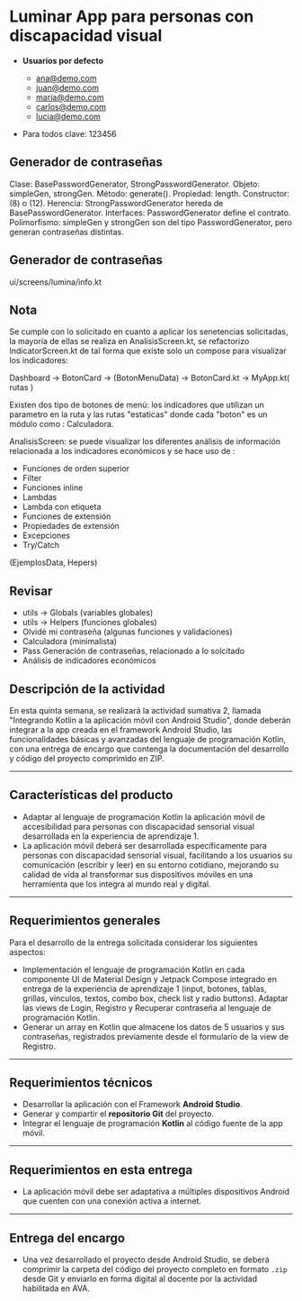 # Luminar App para personas con discapacidad visual

- **Usuarios por defecto**
  - ana@demo.com
  - juan@demo.com
  - maria@demo.com
  - carlos@demo.com
  - lucia@demo.com

- Para todos clave: 123456

## Generador de contraseñas

Clase: BasePasswordGenerator, StrongPasswordGenerator.
Objeto: simpleGen, strongGen.
Método: generate().
Propiedad: length.
Constructor: (8) o (12).
Herencia: StrongPasswordGenerator hereda de BasePasswordGenerator.
Interfaces: PasswordGenerator define el contrato.
Polimorfismo: simpleGen y strongGen son del tipo PasswordGenerator, pero generan contraseñas distintas.

## Generador de contraseñas

ui/screens/lumina/info.kt 

## Nota

Se cumple con lo solicitado en cuanto a aplicar los senetencias solicitadas, 
la mayoría de ellas se realiza en AnalisisScreen.kt, se refactorizo IndicatorScreen.kt
de tal forma que existe solo un compose para visualizar los indicadores:

Dashboard -> BotonCard -> (BotonMenuData) -> BotonCard.kt -> MyApp.kt( rutas )
 
Existen dos tipo de botones de menú: los indicadores que utilizan  un parametro en la ruta y 
las rutas "estaticas" donde cada "boton" es un módulo como : Calculadora.

AnalisisScreen: se puede visualizar los diferentes análisis de información relacionada
a los indicadores económicos y se hace uso de :

- Funciones de orden superior
- Filter
- Funciones inline
- Lambdas
- Lambda con etiqueta
- Funciones de extensión
- Propiedades de extensión
- Excepciones
- Try/Catch

(EjemplosData, Hepers)

## Revisar 

- utils -> Globals (variables globales)
- utils -> Helpers (funciones globales)
- Olvidé mi contraseña (algunas funciones y validaciones)
- Calculadora (minimalista)
- Pass Generación de contraseñas, relacionado a lo solcitado
- Análisis de indicadores económicos

## Descripción de la actividad

En esta quinta semana, se realizará la actividad sumativa 2, llamada 
"Integrando Kotlin a la aplicación móvil con Android Studio", 
donde deberán integrar a la app creada en el framework Android Studio,
las funcionalidades básicas y avanzadas del lenguaje de programación Kotlin,
con una entrega de encargo que contenga la documentación del desarrollo y 
código del proyecto comprimido en ZIP.

---

## Características del producto

- Adaptar al lenguaje de programación Kotlin la aplicación móvil de accesibilidad
  para personas con discapacidad sensorial visual desarrollada en la experiencia de aprendizaje 1.
- La aplicación móvil deberá ser desarrollada específicamente para personas 
  con discapacidad sensorial visual, facilitando a los usuarios su comunicación 
  (escribir y leer) en su entorno cotidiano, mejorando su calidad de vida al transformar 
  sus dispositivos móviles en una herramienta que los integra al mundo real y digital.

---

## Requerimientos generales

Para el desarrollo de la entrega solicitada considerar los siguientes aspectos:

- Implementación el lenguaje de programación Kotlin en cada componente UI de Material
  Design y Jetpack Compose integrado en entrega de la experiencia de aprendizaje 1
  (input, botones, tablas, grillas, vínculos, textos, combo box, check list y radio buttons).
  Adaptar las views de Login, Registro y Recuperar contraseña al lenguaje de programación Kotlin.
- Generar un array en Kotlin que almacene los datos de 5 usuarios y sus contraseñas, 
  registrados previamente desde el formulario de la view de Registro.

---

## Requerimientos técnicos

- Desarrollar la aplicación con el Framework **Android Studio**.
- Generar y compartir el **repositorio Git** del proyecto.
- Integrar el lenguaje de programación **Kotlin** al código fuente de la app móvil.

---

## Requerimientos en esta entrega

- La aplicación móvil debe ser adaptativa a múltiples dispositivos Android que cuenten con una conexión activa a internet.

---

## Entrega del encargo

- Una vez desarrollado el proyecto desde Android Studio, se deberá comprimir la carpeta del código del proyecto completo en formato `.zip` desde Git y enviarlo en forma digital al docente por la actividad habilitada en AVA.
